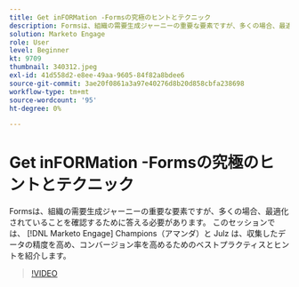 ```yaml
---
title: Get inFORMation -Formsの究極のヒントとテクニック
description: Formsは、組織の需要生成ジャーニーの重要な要素ですが、多くの場合、最適化されていることを確認するために答える必要があります。
solution: Marketo Engage
role: User
level: Beginner
kt: 9709
thumbnail: 340312.jpeg
exl-id: 41d558d2-e8ee-49aa-9605-84f82a8bdee6
source-git-commit: 3ae20f0861a3a97e40276d8b20d858cbfa238698
workflow-type: tm+mt
source-wordcount: '95'
ht-degree: 0%

---
```


# Get inFORMation -Formsの究極のヒントとテクニック

Formsは、組織の需要生成ジャーニーの重要な要素ですが、多くの場合、最適化されていることを確認するために答える必要があります。 このセッションでは、 [!DNL Marketo Engage] Champions（アマンダ）と Julz は、収集したデータの精度を高め、コンバージョン率を高めるためのベストプラクティスとヒントを紹介します。

>[!VIDEO](https://video.tv.adobe.com/v/340312/?quality=12&learn=on)
